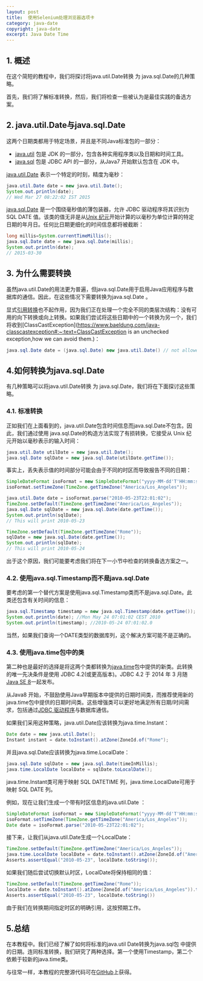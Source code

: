 ```yaml
---
layout: post
title:  使用Selenium处理浏览器选项卡
category: java-date
copyright: java-date
excerpt: Java Date Time
---
```


## 1. 概述

在这个简短的教程中，我们将探讨将java.util.Date转换 为 java.sql.Date的几种策略。

首先，我们将了解标准转换，然后，我们将检查一些被认为是最佳实践的备选方案。

## 2. java.util.Date与java.sql.Date

这两个日期类都用于特定场景，并且是不同Java标准包的一部分：

-   [java.util](https://docs.oracle.com/en/java/javase/12/docs/api/java.base/java/util/package-summary.html) 包是 JDK 的一部分，包含各种实用程序类以及日期和时间工具。
-   [java.sql](https://docs.oracle.com/en/java/javase/12/docs/api/java.sql/java/sql/package-summary.html) 包是 JDBC API 的一部分，从Java7 开始默认包含在 JDK 中。

[java.util.Date](https://docs.oracle.com/en/java/javase/12/docs/api/java.sql/java/sql/Date.html) 表示一个特定的时刻，精度为毫秒：

```java
java.util.Date date = new java.util.Date(); 
System.out.println(date);
// Wed Mar 27 08:22:02 IST 2015
```

[java.sql.Date](https://docs.oracle.com/javase/7/docs/api/java/sql/Date.html) 是一个围绕毫秒值的薄包装器，允许 JDBC 驱动程序将其识别为 SQL DATE 值。该类的值无非是从[Unix 纪元](https://www.baeldung.com/java-date-unix-timestamp)开始计算的以毫秒为单位计算的特定日期的年月日。任何比日期更细化的时间信息都将被截断：

```java
long millis=System.currentTimeMillis(); 
java.sql.Date date = new java.sql.Date(millis); 
System.out.println(date);
// 2015-03-30
```

## 3. 为什么需要转换

虽然java.util.Date的用法更为普遍，但java.sql.Date用于启用Java应用程序与数据库的通信。因此，在这些情况下需要转换为java.sql.Date 。

显式[引用转换](https://www.baeldung.com/java-type-casting)也不起作用，因为我们正在处理一个完全不同的类层次结构：没有可用的向下转换或向上转换。如果我们尝试将这些日期中的一个转换为另一个，我们将收到[ClassCastException](https://www.baeldung.com/java-classcastexception#:~:text=ClassCastException is an unchecked exception,how we can avoid them.)：

```java
java.sql.Date date = (java.sql.Date) new java.util.Date() // not allowed
```

## 4.如何转换为java.sql.Date

有几种策略可以将java.util.Date转换 为 java.sql.Date，我们将在下面探讨这些策略。

### 4.1. 标准转换

正如我们在上面看到的，java.util.Date包含时间信息而java.sql.Date不包含。因此，我们通过使用 java.sql.Date的构造方法实现了有损转换，它接受从 Unix 纪元开始以毫秒表示的输入时间：

```java
java.util.Date utilDate = new java.util.Date();
java.sql.Date sqlDate = new java.sql.Date(utilDate.getTime());
```

事实上，丢失表示值的时间部分可能会由于不同的时区而导致报告不同的日期：

```java
SimpleDateFormat isoFormat = new SimpleDateFormat("yyyy-MM-dd'T'HH:mm:ss");
isoFormat.setTimeZone(TimeZone.getTimeZone("America/Los_Angeles"));

java.util.Date date = isoFormat.parse("2010-05-23T22:01:02");
TimeZone.setDefault(TimeZone.getTimeZone("America/Los_Angeles"));
java.sql.Date sqlDate = new java.sql.Date(date.getTime());
System.out.println(sqlDate);
// This will print 2010-05-23

TimeZone.setDefault(TimeZone.getTimeZone("Rome"));
sqlDate = new java.sql.Date(date.getTime());
System.out.println(sqlDate);
// This will print 2010-05-24
```

出于这个原因，我们可能要考虑我们将在下一小节中检查的转换备选方案之一。

### 4.2. 使用java.sql.Timestamp而不是java.sql.Date

要考虑的第一个替代方案是使用java.sql.Timestamp类而不是java.sql.Date。此类还包含有关时间的信息：

```java
java.sql.Timestamp timestamp = new java.sql.Timestamp(date.getTime());
System.out.println(date); //Mon May 24 07:01:02 CEST 2010
System.out.println(timestamp); //2010-05-24 07:01:02.0
```

当然，如果我们查询一个DATE类型的数据库列，这个解决方案可能不是正确的。

### 4.3. 使用java.time包中的类

第二种也是最好的选择是将这两个类都转换为[java.time](https://docs.oracle.com/en/java/javase/12/docs/api/java.base/java/time/package-summary.html)包中提供的新类。此转换的唯一先决条件是使用 JDBC 4.2(或更高版本)。JDBC 4.2 于 2014 年 3 月随[Java SE 8](https://www.baeldung.com/java-8-new-features)一起发布。

从Java8 开始，不鼓励使用Java早期版本中提供的日期时间类，而推荐使用新的java.time包中提供的日期时间类。这些增强类可以更好地满足所有日期/时间需求，包括通过[JDBC 驱动程序](https://www.baeldung.com/java-jdbc)与数据库通信。

如果我们采用这种策略，java.util.Date应该转换为java.time.Instant：

```java
Date date = new java.util.Date();
Instant instant = date.toInstant().atZone(ZoneId.of("Rome");
```

并且java.sql.Date应该转换为java.time.LocalDate：

```java
java.sql.Date sqlDate = new java.sql.Date(timeInMillis);
java.time.LocalDate localDate = sqlDate.toLocalDate();
```

java.time.Instant类可用于映射 SQL DATETIME 列，java.time.LocalDate可用于映射 SQL DATE 列。

例如，现在让我们生成一个带有时区信息的java.util.Date ：

```java
SimpleDateFormat isoFormat = new SimpleDateFormat("yyyy-MM-dd'T'HH:mm:ss");
isoFormat.setTimeZone(TimeZone.getTimeZone("America/Los_Angeles"));
Date date = isoFormat.parse("2010-05-23T22:01:02");

```

接下来，让我们从java.util.Date生成一个LocalDate：

```java
TimeZone.setDefault(TimeZone.getTimeZone("America/Los_Angeles"));
java.time.LocalDate localDate = date.toInstant().atZone(ZoneId.of("America/Los_Angeles")).toLocalDate();
Asserts.assertEqual("2010-05-23", localDate.toString());
```

如果我们随后尝试切换默认时区，LocalDate将保持相同的值：

```java
TimeZone.setDefault(TimeZone.getTimeZone("Rome"));
localDate = date.toInstant().atZone(ZoneId.of("America/Los_Angeles")).toLocalDate();
Asserts.assertEqual("2010-05-23", localDate.toString())

```

由于我们在转换期间指定时区的明确引用，这按预期工作。

## 5.总结

在本教程中。我们已经了解了如何将标准的java.util Date转换为java.sql包 中提供的日期。连同标准转换，我们研究了两种选择。第一个使用Timestamp，第二个依赖于较新的java.time类。

与往常一样，本教程的完整源代码可在[GitHub](https://github.com/tu-yucheng/taketoday-tutorial4j/tree/master/java-core-modules/java-date-operations-1)上获得。